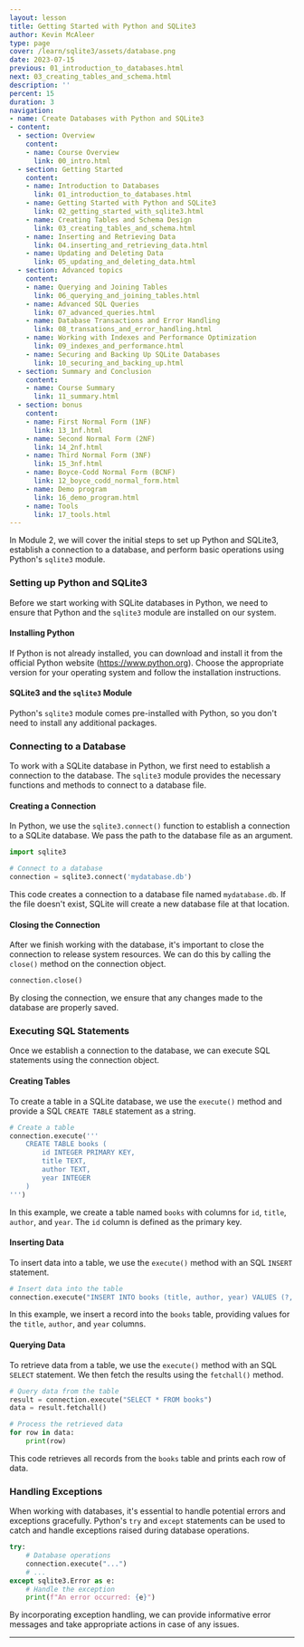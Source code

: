 ```yaml
---
layout: lesson
title: Getting Started with Python and SQLite3
author: Kevin McAleer
type: page
cover: /learn/sqlite3/assets/database.png
date: 2023-07-15
previous: 01_introduction_to_databases.html
next: 03_creating_tables_and_schema.html
description: ''
percent: 15
duration: 3
navigation:
- name: Create Databases with Python and SQLite3
- content:
  - section: Overview
    content:
    - name: Course Overview
      link: 00_intro.html
  - section: Getting Started
    content:
    - name: Introduction to Databases
      link: 01_introduction_to_databases.html
    - name: Getting Started with Python and SQLite3
      link: 02_getting_started_with_sqlite3.html
    - name: Creating Tables and Schema Design
      link: 03_creating_tables_and_schema.html
    - name: Inserting and Retrieving Data
      link: 04.inserting_and_retrieving_data.html
    - name: Updating and Deleting Data
      link: 05_updating_and_deleting_data.html
  - section: Advanced topics
    content:
    - name: Querying and Joining Tables
      link: 06_querying_and_joining_tables.html
    - name: Advanced SQL Queries
      link: 07_advanced_queries.html
    - name: Database Transactions and Error Handling
      link: 08_transations_and_error_handling.html
    - name: Working with Indexes and Performance Optimization
      link: 09_indexes_and_performance.html
    - name: Securing and Backing Up SQLite Databases
      link: 10_securing_and_backing_up.html
  - section: Summary and Conclusion
    content:
    - name: Course Summary
      link: 11_summary.html
  - section: bonus
    content:
    - name: First Normal Form (1NF)
      link: 13_1nf.html
    - name: Second Normal Form (2NF)
      link: 14_2nf.html
    - name: Third Normal Form (3NF)
      link: 15_3nf.html
    - name: Boyce-Codd Normal Form (BCNF)
      link: 12_boyce_codd_normal_form.html
    - name: Demo program
      link: 16_demo_program.html
    - name: Tools
      link: 17_tools.html
---
```



In Module 2, we will cover the initial steps to set up Python and SQLite3, establish a connection to a database, and perform basic operations using Python's `sqlite3` module.

### Setting up Python and SQLite3

Before we start working with SQLite databases in Python, we need to ensure that Python and the `sqlite3` module are installed on our system.

#### Installing Python

If Python is not already installed, you can download and install it from the official Python website (<https://www.python.org>). Choose the appropriate version for your operating system and follow the installation instructions.

#### SQLite3 and the `sqlite3` Module

Python's `sqlite3` module comes pre-installed with Python, so you don't need to install any additional packages.

### Connecting to a Database

To work with a SQLite database in Python, we first need to establish a connection to the database. The `sqlite3` module provides the necessary functions and methods to connect to a database file.

#### Creating a Connection

In Python, we use the `sqlite3.connect()` function to establish a connection to a SQLite database. We pass the path to the database file as an argument.

```python
import sqlite3

# Connect to a database
connection = sqlite3.connect('mydatabase.db')
```

This code creates a connection to a database file named `mydatabase.db`. If the file doesn't exist, SQLite will create a new database file at that location.

#### Closing the Connection

After we finish working with the database, it's important to close the connection to release system resources. We can do this by calling the `close()` method on the connection object.

```python
connection.close()
```

By closing the connection, we ensure that any changes made to the database are properly saved.

### Executing SQL Statements

Once we establish a connection to the database, we can execute SQL statements using the connection object.

#### Creating Tables

To create a table in a SQLite database, we use the `execute()` method and provide a SQL `CREATE TABLE` statement as a string.

```python
# Create a table
connection.execute('''
    CREATE TABLE books (
        id INTEGER PRIMARY KEY,
        title TEXT,
        author TEXT,
        year INTEGER
    )
''')
```

In this example, we create a table named `books` with columns for `id`, `title`, `author`, and `year`. The `id` column is defined as the primary key.

#### Inserting Data

To insert data into a table, we use the `execute()` method with an SQL `INSERT` statement.

```python
# Insert data into the table
connection.execute("INSERT INTO books (title, author, year) VALUES (?, ?, ?)", ("The Great Gatsby", "F. Scott Fitzgerald", 1925))
```

In this example, we insert a record into the `books` table, providing values for the `title`, `author`, and `year` columns.

#### Querying Data

To retrieve data from a table, we use the `execute()` method with an SQL `SELECT` statement. We then fetch the results using the `fetchall()` method.

```python
# Query data from the table
result = connection.execute("SELECT * FROM books")
data = result.fetchall()

# Process the retrieved data
for row in data:
    print(row)
```

This code retrieves all records from the `books` table and prints each row of data.

### Handling Exceptions

When working with databases, it's essential to handle potential errors and exceptions gracefully. Python's `try` and `except` statements can be used to catch and handle exceptions raised during database operations.

```python
try:
    # Database operations
    connection.execute("...")
    # ...
except sqlite3.Error as e:
    # Handle the exception
    print(f"An error occurred: {e}")
```

By incorporating exception handling, we can provide informative error messages and take appropriate actions in case of any issues.

---

